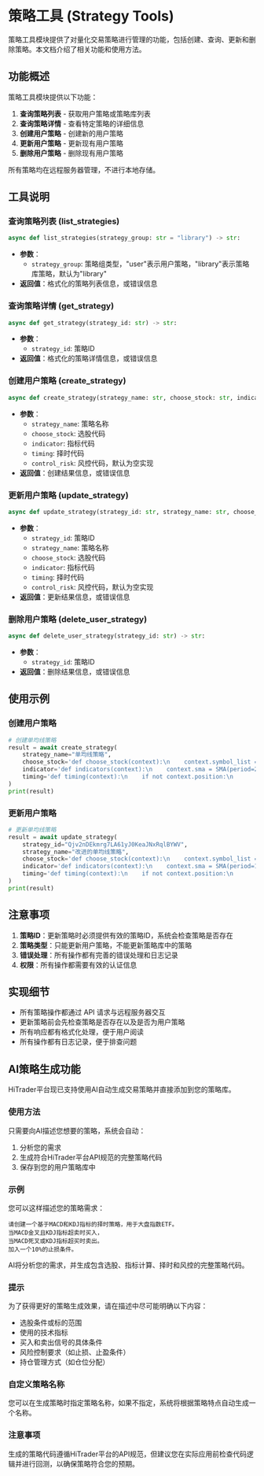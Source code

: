 # 策略工具 (Strategy Tools)

策略工具模块提供了对量化交易策略进行管理的功能，包括创建、查询、更新和删除策略。本文档介绍了相关功能和使用方法。

## 功能概述

策略工具模块提供以下功能：

1. **查询策略列表** - 获取用户策略或策略库列表
2. **查询策略详情** - 查看特定策略的详细信息
3. **创建用户策略** - 创建新的用户策略
4. **更新用户策略** - 更新现有用户策略
5. **删除用户策略** - 删除现有用户策略

所有策略均在远程服务器管理，不进行本地存储。

## 工具说明

### 查询策略列表 (list_strategies)

```python
async def list_strategies(strategy_group: str = "library") -> str:
```

- **参数**：
  - `strategy_group`: 策略组类型，"user"表示用户策略，"library"表示策略库策略，默认为"library"
- **返回值**：格式化的策略列表信息，或错误信息

### 查询策略详情 (get_strategy)

```python
async def get_strategy(strategy_id: str) -> str:
```

- **参数**：
  - `strategy_id`: 策略ID
- **返回值**：格式化的策略详情信息，或错误信息

### 创建用户策略 (create_strategy)

```python
async def create_strategy(strategy_name: str, choose_stock: str, indicator: str, timing: str, control_risk: str = "def control_risk(context):\n    pass\n") -> str:
```

- **参数**：
  - `strategy_name`: 策略名称
  - `choose_stock`: 选股代码
  - `indicator`: 指标代码
  - `timing`: 择时代码
  - `control_risk`: 风控代码，默认为空实现
- **返回值**：创建结果信息，或错误信息

### 更新用户策略 (update_strategy)

```python
async def update_strategy(strategy_id: str, strategy_name: str, choose_stock: str, indicator: str, timing: str, control_risk: str = "def control_risk(context):\n    pass\n") -> str:
```

- **参数**：
  - `strategy_id`: 策略ID
  - `strategy_name`: 策略名称
  - `choose_stock`: 选股代码
  - `indicator`: 指标代码
  - `timing`: 择时代码
  - `control_risk`: 风控代码，默认为空实现
- **返回值**：更新结果信息，或错误信息

### 删除用户策略 (delete_user_strategy)

```python
async def delete_user_strategy(strategy_id: str) -> str:
```

- **参数**：
  - `strategy_id`: 策略ID
- **返回值**：删除结果信息，或错误信息

## 使用示例

### 创建用户策略

```python
# 创建单均线策略
result = await create_strategy(
    strategy_name="单均线策略",
    choose_stock='def choose_stock(context):\n    context.symbol_list = ["600000.XSHG"]\n',
    indicator='def indicators(context):\n    context.sma = SMA(period=20)\n',
    timing='def timing(context):\n    if not context.position:\n        if context.data.close[-1] < context.sma[-1] and context.data.close[0] > context.sma[0]:\n            context.order = context.buy(price=context.data.close[0]*1.1)\n    else:\n        if context.data.close[-1] > context.sma[-1] and context.data.close[0] < context.sma[0]:\n            context.order = context.sell(price=context.data.close[0]*0.9)\n'
)
print(result)
```

### 更新用户策略

```python
# 更新单均线策略
result = await update_strategy(
    strategy_id="Qjv2nDEkmrg7LA61yJ0KeaJNxRqlBYWV",
    strategy_name="改进的单均线策略",
    choose_stock='def choose_stock(context):\n    context.symbol_list = ["600000.XSHG"]\n',
    indicator='def indicators(context):\n    context.sma = SMA(period=15)\n',  # 修改了周期
    timing='def timing(context):\n    if not context.position:\n        if context.data.close[-1] < context.sma[-1] and context.data.close[0] > context.sma[0]:\n            context.order = context.buy(price=context.data.close[0]*1.1)\n    else:\n        if context.data.close[-1] > context.sma[-1] and context.data.close[0] < context.sma[0]:\n            context.order = context.sell(price=context.data.close[0]*0.9)\n'
)
print(result)
```

## 注意事项

1. **策略ID**：更新策略时必须提供有效的策略ID，系统会检查策略是否存在
2. **策略类型**：只能更新用户策略，不能更新策略库中的策略
3. **错误处理**：所有操作都有完善的错误处理和日志记录
4. **权限**：所有操作都需要有效的认证信息

## 实现细节

- 所有策略操作都通过 API 请求与远程服务器交互
- 更新策略前会先检查策略是否存在以及是否为用户策略
- 所有响应都有格式化处理，便于用户阅读
- 所有操作都有日志记录，便于排查问题

## AI策略生成功能

HiTrader平台现已支持使用AI自动生成交易策略并直接添加到您的策略库。

### 使用方法

只需要向AI描述您想要的策略，系统会自动：
1. 分析您的需求
2. 生成符合HiTrader平台API规范的完整策略代码
3. 保存到您的用户策略库中

### 示例

您可以这样描述您的策略需求：

```
请创建一个基于MACD和KDJ指标的择时策略，用于大盘指数ETF。
当MACD金叉且KDJ指标超卖时买入，
当MACD死叉或KDJ指标超买时卖出。
加入一个10%的止损条件。
```

AI将分析您的需求，并生成包含选股、指标计算、择时和风控的完整策略代码。

### 提示

为了获得更好的策略生成效果，请在描述中尽可能明确以下内容：
- 选股条件或标的范围
- 使用的技术指标
- 买入和卖出信号的具体条件
- 风险控制要求（如止损、止盈条件）
- 持仓管理方式（如仓位分配）

### 自定义策略名称

您可以在生成策略时指定策略名称，如果不指定，系统将根据策略特点自动生成一个名称。

### 注意事项

生成的策略代码遵循HiTrader平台的API规范，但建议您在实际应用前检查代码逻辑并进行回测，以确保策略符合您的预期。 